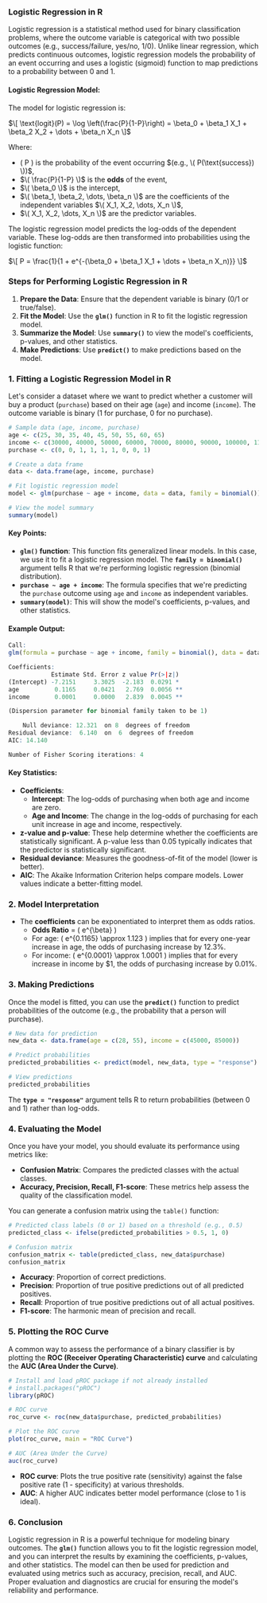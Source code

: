 ### Logistic Regression in R

Logistic regression is a statistical method used for binary classification problems, where the outcome variable is categorical with two possible outcomes (e.g., success/failure, yes/no, 1/0). Unlike linear regression, which predicts continuous outcomes, logistic regression models the probability of an event occurring and uses a logistic (sigmoid) function to map predictions to a probability between 0 and 1.

#### Logistic Regression Model:

The model for logistic regression is:

$\[
\text{logit}(P) = \log \left(\frac{P}{1-P}\right) = \beta_0 + \beta_1 X_1 + \beta_2 X_2 + \dots + \beta_n X_n
\]$

Where:
- \( P \) is the probability of the event occurring $(e.g., \( P(\text{success}) \))$,
- $\( \frac{P}{1-P} \)$ is the **odds** of the event,
- $\( \beta_0 \)$ is the intercept,
- $\( \beta_1, \beta_2, \dots, \beta_n \)$ are the coefficients of the independent variables $\( X_1, X_2, \dots, X_n \)$,
- $\( X_1, X_2, \dots, X_n \)$ are the predictor variables.

The logistic regression model predicts the log-odds of the dependent variable. These log-odds are then transformed into probabilities using the logistic function:

$\[
P = \frac{1}{1 + e^{-(\beta_0 + \beta_1 X_1 + \dots + \beta_n X_n)}}
\]$

### Steps for Performing Logistic Regression in R

1. **Prepare the Data**: Ensure that the dependent variable is binary (0/1 or true/false).
2. **Fit the Model**: Use the **`glm()`** function in R to fit the logistic regression model.
3. **Summarize the Model**: Use **`summary()`** to view the model's coefficients, p-values, and other statistics.
4. **Make Predictions**: Use **`predict()`** to make predictions based on the model.

### 1. **Fitting a Logistic Regression Model in R**

Let's consider a dataset where we want to predict whether a customer will buy a product (`purchase`) based on their age (`age`) and income (`income`). The outcome variable is binary (1 for purchase, 0 for no purchase).

```r
# Sample data (age, income, purchase)
age <- c(25, 30, 35, 40, 45, 50, 55, 60, 65)
income <- c(30000, 40000, 50000, 60000, 70000, 80000, 90000, 100000, 110000)
purchase <- c(0, 0, 1, 1, 1, 1, 0, 0, 1)

# Create a data frame
data <- data.frame(age, income, purchase)

# Fit logistic regression model
model <- glm(purchase ~ age + income, data = data, family = binomial())

# View the model summary
summary(model)
```

#### Key Points:
- **`glm()` function**: This function fits generalized linear models. In this case, we use it to fit a logistic regression model. The **`family = binomial()`** argument tells R that we're performing logistic regression (binomial distribution).
- **`purchase ~ age + income`**: The formula specifies that we're predicting the `purchase` outcome using `age` and `income` as independent variables.
- **`summary(model)`**: This will show the model's coefficients, p-values, and other statistics.

#### Example Output:

```r
Call:
glm(formula = purchase ~ age + income, family = binomial(), data = data)

Coefficients:
            Estimate Std. Error z value Pr(>|z|)  
(Intercept) -7.2151     3.3025  -2.183  0.0291 *  
age          0.1165     0.0421   2.769  0.0056 ** 
income       0.0001     0.0000   2.839  0.0045 ** 

(Dispersion parameter for binomial family taken to be 1)

    Null deviance: 12.321  on 8  degrees of freedom
Residual deviance:  6.140  on  6  degrees of freedom
AIC: 14.140

Number of Fisher Scoring iterations: 4
```

#### Key Statistics:
- **Coefficients**: 
  - **Intercept**: The log-odds of purchasing when both age and income are zero.
  - **Age and Income**: The change in the log-odds of purchasing for each unit increase in age and income, respectively.
- **z-value and p-value**: These help determine whether the coefficients are statistically significant. A p-value less than 0.05 typically indicates that the predictor is statistically significant.
- **Residual deviance**: Measures the goodness-of-fit of the model (lower is better).
- **AIC**: The Akaike Information Criterion helps compare models. Lower values indicate a better-fitting model.

### 2. **Model Interpretation**
- The **coefficients** can be exponentiated to interpret them as odds ratios.
  - **Odds Ratio** = \( e^{\beta} \)
  - For age: \( e^{0.1165} \approx 1.123 \) implies that for every one-year increase in age, the odds of purchasing increase by 12.3%.
  - For income: \( e^{0.0001} \approx 1.0001 \) implies that for every increase in income by $1, the odds of purchasing increase by 0.01%.

### 3. **Making Predictions**
Once the model is fitted, you can use the **`predict()`** function to predict probabilities of the outcome (e.g., the probability that a person will purchase).

```r
# New data for prediction
new_data <- data.frame(age = c(28, 55), income = c(45000, 85000))

# Predict probabilities
predicted_probabilities <- predict(model, new_data, type = "response")

# View predictions
predicted_probabilities
```

The **`type = "response"`** argument tells R to return probabilities (between 0 and 1) rather than log-odds.

### 4. **Evaluating the Model**
Once you have your model, you should evaluate its performance using metrics like:
- **Confusion Matrix**: Compares the predicted classes with the actual classes.
- **Accuracy, Precision, Recall, F1-score**: These metrics help assess the quality of the classification model.

You can generate a confusion matrix using the `table()` function:

```r
# Predicted class labels (0 or 1) based on a threshold (e.g., 0.5)
predicted_class <- ifelse(predicted_probabilities > 0.5, 1, 0)

# Confusion matrix
confusion_matrix <- table(predicted_class, new_data$purchase)
confusion_matrix
```

- **Accuracy**: Proportion of correct predictions.
- **Precision**: Proportion of true positive predictions out of all predicted positives.
- **Recall**: Proportion of true positive predictions out of all actual positives.
- **F1-score**: The harmonic mean of precision and recall.

### 5. **Plotting the ROC Curve**
A common way to assess the performance of a binary classifier is by plotting the **ROC (Receiver Operating Characteristic) curve** and calculating the **AUC (Area Under the Curve)**.

```r
# Install and load pROC package if not already installed
# install.packages("pROC")
library(pROC)

# ROC curve
roc_curve <- roc(new_data$purchase, predicted_probabilities)

# Plot the ROC curve
plot(roc_curve, main = "ROC Curve")

# AUC (Area Under the Curve)
auc(roc_curve)
```

- **ROC curve**: Plots the true positive rate (sensitivity) against the false positive rate (1 - specificity) at various thresholds.
- **AUC**: A higher AUC indicates better model performance (close to 1 is ideal).

### 6. **Conclusion**
Logistic regression in R is a powerful technique for modeling binary outcomes. The **`glm()`** function allows you to fit the logistic regression model, and you can interpret the results by examining the coefficients, p-values, and other statistics. The model can then be used for prediction and evaluated using metrics such as accuracy, precision, recall, and AUC. Proper evaluation and diagnostics are crucial for ensuring the model's reliability and performance.
